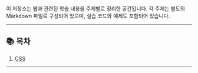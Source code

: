 이 저장소는 웹과 관련된 학습 내용을 주제별로 정리한 공간입니다. 각 주제는 별도의 Markdown 파일로 구성되어 있으며, 실습 코드와 예제도 포함되어 있습니다.

---

## 📚 목차

1. [CSS](./docs/CSS.md)

---
